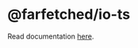 # @farfetched/io-ts

Read documentation [here](https://farfetched.pages.dev/api/contracts/io-ts.html).
